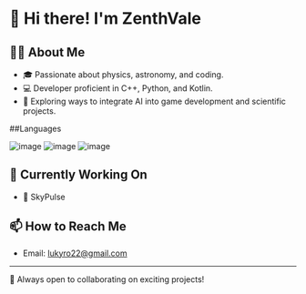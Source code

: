 # 🌟 Hi there! I'm ZenthVale

## 👨‍💻 About Me
- 🎓 Passionate about physics, astronomy, and coding.
- 💻 Developer proficient in C++, Python, and Kotlin.
- 🚀 Exploring ways to integrate AI into game development and scientific projects.

##Languages 

![image](https://github.com/user-attachments/assets/305dce29-47ba-460f-9b39-163188586337)
![image](https://github.com/user-attachments/assets/de9a64d3-2055-4109-807a-832254e7ce5b)
![image](https://github.com/user-attachments/assets/9e273d98-691f-41b4-9f27-c3fce9a47e14)

## 🌱 Currently Working On
- 🌌 SkyPulse

## 📫 How to Reach Me
- Email: lukyro22@gmail.com
  
---
🚀 Always open to collaborating on exciting projects!

